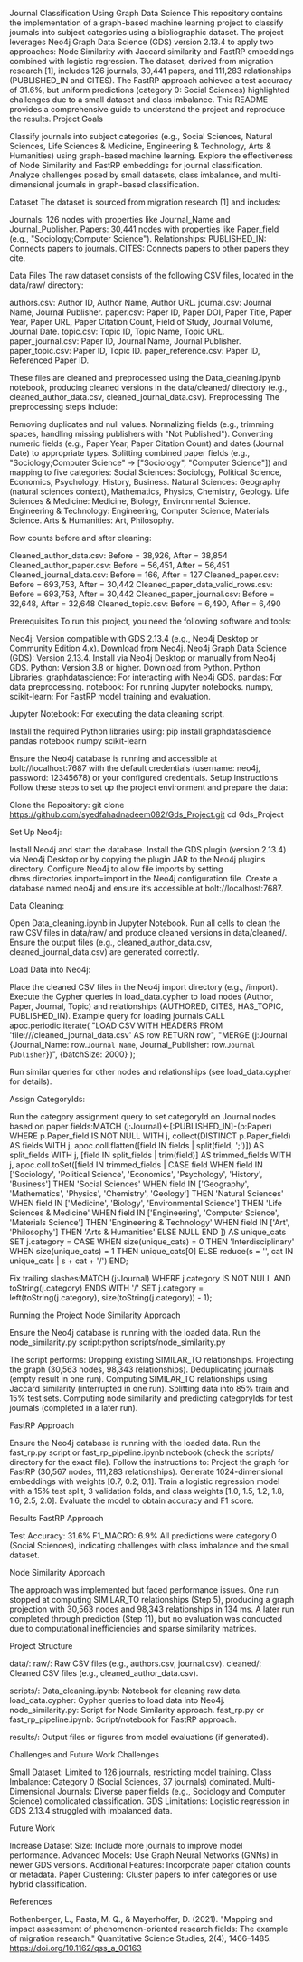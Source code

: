 Journal Classification Using Graph Data Science
This repository contains the implementation of a graph-based machine learning project to classify journals into subject categories using a bibliographic dataset. The project leverages Neo4j Graph Data Science (GDS) version 2.13.4 to apply two approaches: Node Similarity with Jaccard similarity and FastRP embeddings combined with logistic regression. The dataset, derived from migration research [1], includes 126 journals, 30,441 papers, and 111,283 relationships (PUBLISHED_IN and CITES). The FastRP approach achieved a test accuracy of 31.6%, but uniform predictions (category 0: Social Sciences) highlighted challenges due to a small dataset and class imbalance. This README provides a comprehensive guide to understand the project and reproduce the results.
Project Goals

Classify journals into subject categories (e.g., Social Sciences, Natural Sciences, Life Sciences & Medicine, Engineering & Technology, Arts & Humanities) using graph-based machine learning.
Explore the effectiveness of Node Similarity and FastRP embeddings for journal classification.
Analyze challenges posed by small datasets, class imbalance, and multi-dimensional journals in graph-based classification.

Dataset
The dataset is sourced from migration research [1] and includes:

Journals: 126 nodes with properties like Journal_Name and Journal_Publisher.
Papers: 30,441 nodes with properties like Paper_field (e.g., "Sociology;Computer Science").
Relationships:
PUBLISHED_IN: Connects papers to journals.
CITES: Connects papers to other papers they cite.



Data Files
The raw dataset consists of the following CSV files, located in the data/raw/ directory:

authors.csv: Author ID, Author Name, Author URL.
journal.csv: Journal Name, Journal Publisher.
paper.csv: Paper ID, Paper DOI, Paper Title, Paper Year, Paper URL, Paper Citation Count, Field of Study, Journal Volume, Journal Date.
topic.csv: Topic ID, Topic Name, Topic URL.
paper_journal.csv: Paper ID, Journal Name, Journal Publisher.
paper_topic.csv: Paper ID, Topic ID.
paper_reference.csv: Paper ID, Referenced Paper ID.

These files are cleaned and preprocessed using the Data_cleaning.ipynb notebook, producing cleaned versions in the data/cleaned/ directory (e.g., cleaned_author_data.csv, cleaned_journal_data.csv).
Preprocessing
The preprocessing steps include:

Removing duplicates and null values.
Normalizing fields (e.g., trimming spaces, handling missing publishers with "Not Published").
Converting numeric fields (e.g., Paper Year, Paper Citation Count) and dates (Journal Date) to appropriate types.
Splitting combined paper fields (e.g., "Sociology;Computer Science" → ["Sociology", "Computer Science"]) and mapping to five categories:
Social Sciences: Sociology, Political Science, Economics, Psychology, History, Business.
Natural Sciences: Geography (natural sciences context), Mathematics, Physics, Chemistry, Geology.
Life Sciences & Medicine: Medicine, Biology, Environmental Science.
Engineering & Technology: Engineering, Computer Science, Materials Science.
Arts & Humanities: Art, Philosophy.



Row counts before and after cleaning:

Cleaned_author_data.csv: Before = 38,926, After = 38,854
Cleaned_author_paper.csv: Before = 56,451, After = 56,451
Cleaned_journal_data.csv: Before = 166, After = 127
Cleaned_paper.csv: Before = 693,753, After = 30,442
Cleaned_paper_data_valid_rows.csv: Before = 693,753, After = 30,442
Cleaned_paper_journal.csv: Before = 32,648, After = 32,648
Cleaned_topic.csv: Before = 6,490, After = 6,490

Prerequisites
To run this project, you need the following software and tools:

Neo4j: Version compatible with GDS 2.13.4 (e.g., Neo4j Desktop or Community Edition 4.x). Download from Neo4j.
Neo4j Graph Data Science (GDS): Version 2.13.4. Install via Neo4j Desktop or manually from Neo4j GDS.
Python: Version 3.8 or higher. Download from Python.
Python Libraries:
graphdatascience: For interacting with Neo4j GDS.
pandas: For data preprocessing.
notebook: For running Jupyter notebooks.
numpy, scikit-learn: For FastRP model training and evaluation.


Jupyter Notebook: For executing the data cleaning script.

Install the required Python libraries using:
pip install graphdatascience pandas notebook numpy scikit-learn

Ensure the Neo4j database is running and accessible at bolt://localhost:7687 with the default credentials (username: neo4j, password: 12345678) or your configured credentials.
Setup Instructions
Follow these steps to set up the project environment and prepare the data:

Clone the Repository:
git clone https://github.com/syedfahadnadeem082/Gds_Project.git
cd Gds_Project


Set Up Neo4j:

Install Neo4j and start the database.
Install the GDS plugin (version 2.13.4) via Neo4j Desktop or by copying the plugin JAR to the Neo4j plugins directory.
Configure Neo4j to allow file imports by setting dbms.directories.import=import in the Neo4j configuration file.
Create a database named neo4j and ensure it’s accessible at bolt://localhost:7687.


Data Cleaning:

Open Data_cleaning.ipynb in Jupyter Notebook.
Run all cells to clean the raw CSV files in data/raw/ and produce cleaned versions in data/cleaned/.
Ensure the output files (e.g., cleaned_author_data.csv, cleaned_journal_data.csv) are generated correctly.


Load Data into Neo4j:

Place the cleaned CSV files in the Neo4j import directory (e.g., <neo4j-home>/import).
Execute the Cypher queries in load_data.cypher to load nodes (Author, Paper, Journal, Topic) and relationships (AUTHORED, CITES, HAS_TOPIC, PUBLISHED_IN). Example query for loading journals:CALL apoc.periodic.iterate(
"LOAD CSV WITH HEADERS FROM 'file:///cleaned_journal_data.csv' AS row RETURN row",
"MERGE (j:Journal {Journal_Name: row.`Journal Name`, Journal_Publisher: row.`Journal Publisher`})",
{batchSize: 2000}
);


Run similar queries for other nodes and relationships (see load_data.cypher for details).


Assign CategoryIds:

Run the category assignment query to set categoryId on Journal nodes based on paper fields:MATCH (j:Journal)<-[:PUBLISHED_IN]-(p:Paper)
WHERE p.Paper_field IS NOT NULL
WITH j, collect(DISTINCT p.Paper_field) AS fields
WITH j, apoc.coll.flatten([field IN fields | split(field, ';')]) AS split_fields
WITH j, [field IN split_fields | trim(field)] AS trimmed_fields
WITH j, apoc.coll.toSet([field IN trimmed_fields |
    CASE field
        WHEN field IN ['Sociology', 'Political Science', 'Economics', 'Psychology', 'History', 'Business'] THEN 'Social Sciences'
        WHEN field IN ['Geography', 'Mathematics', 'Physics', 'Chemistry', 'Geology'] THEN 'Natural Sciences'
        WHEN field IN ['Medicine', 'Biology', 'Environmental Science'] THEN 'Life Sciences & Medicine'
        WHEN field IN ['Engineering', 'Computer Science', 'Materials Science'] THEN 'Engineering & Technology'
        WHEN field IN ['Art', 'Philosophy'] THEN 'Arts & Humanities'
        ELSE NULL
    END
]) AS unique_cats
SET j.category =
    CASE
        WHEN size(unique_cats) = 0 THEN 'Interdisciplinary'
        WHEN size(unique_cats) = 1 THEN unique_cats[0]
        ELSE reduce(s = '', cat IN unique_cats | s + cat + '/')
    END;


Fix trailing slashes:MATCH (j:Journal)
WHERE j.category IS NOT NULL AND toString(j.category) ENDS WITH '/'
SET j.category = left(toString(j.category), size(toString(j.category)) - 1);





Running the Project
Node Similarity Approach

Ensure the Neo4j database is running with the loaded data.
Run the node_similarity.py script:python scripts/node_similarity.py


The script performs:
Dropping existing SIMILAR_TO relationships.
Projecting the graph (30,563 nodes, 98,343 relationships).
Deduplicating journals (empty result in one run).
Computing SIMILAR_TO relationships using Jaccard similarity (interrupted in one run).
Splitting data into 85% train and 15% test sets.
Computing node similarity and predicting categoryIds for test journals (completed in a later run).



FastRP Approach

Ensure the Neo4j database is running with the loaded data.
Run the fast_rp.py script or fast_rp_pipeline.ipynb notebook (check the scripts/ directory for the exact file).
Follow the instructions to:
Project the graph for FastRP (30,567 nodes, 111,283 relationships).
Generate 1024-dimensional embeddings with weights [0.7, 0.2, 0.1].
Train a logistic regression model with a 15% test split, 3 validation folds, and class weights [1.0, 1.5, 1.2, 1.8, 1.6, 2.5, 2.0].
Evaluate the model to obtain accuracy and F1 score.



Results
FastRP Approach

Test Accuracy: 31.6%
F1_MACRO: 6.9%
All predictions were category 0 (Social Sciences), indicating challenges with class imbalance and the small dataset.

Node Similarity Approach

The approach was implemented but faced performance issues. One run stopped at computing SIMILAR_TO relationships (Step 5), producing a graph projection with 30,563 nodes and 98,343 relationships in 134 ms. A later run completed through prediction (Step 11), but no evaluation was conducted due to computational inefficiencies and sparse similarity matrices.

Project Structure

data/:
raw/: Raw CSV files (e.g., authors.csv, journal.csv).
cleaned/: Cleaned CSV files (e.g., cleaned_author_data.csv).


scripts/:
Data_cleaning.ipynb: Notebook for cleaning raw data.
load_data.cypher: Cypher queries to load data into Neo4j.
node_similarity.py: Script for Node Similarity approach.
fast_rp.py or fast_rp_pipeline.ipynb: Script/notebook for FastRP approach.


results/: Output files or figures from model evaluations (if generated).

Challenges and Future Work
Challenges

Small Dataset: Limited to 126 journals, restricting model training.
Class Imbalance: Category 0 (Social Sciences, 37 journals) dominated.
Multi-Dimensional Journals: Diverse paper fields (e.g., Sociology and Computer Science) complicated classification.
GDS Limitations: Logistic regression in GDS 2.13.4 struggled with imbalanced data.

Future Work

Increase Dataset Size: Include more journals to improve model performance.
Advanced Models: Use Graph Neural Networks (GNNs) in newer GDS versions.
Additional Features: Incorporate paper citation counts or metadata.
Paper Clustering: Cluster papers to infer categories or use hybrid classification.

References

Rothenberger, L., Pasta, M. Q., & Mayerhoffer, D. (2021). "Mapping and impact assessment of phenomenon-oriented research fields: The example of migration research." Quantitative Science Studies, 2(4), 1466–1485. https://doi.org/10.1162/qss_a_00163

